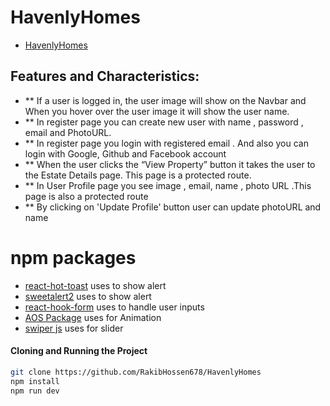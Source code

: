 # HavenlyHomes

- [HavenlyHomes](https://assignment9-b30a7.web.app/) 

## Features and Characteristics:
- ** If a user is logged in, the user image will show on the Navbar and When you hover over the user image it will show the user name.
- ** In register page you can create new user with name , password , email and PhotoURL.
- ** In register page you login with registered email . And also you can login with  Google, Github and Facebook account
- ** When the user clicks the “View Property” button it takes the user to the Estate Details page. This page is a protected route. 
- ** In User Profile page you see image , email, name , photo URL .This page is also a protected route
- **  By  clicking on 'Update Profile'  button user can update photoURL and name

# npm packages

- [react-hot-toast](https://react-hot-toast.com/) uses  to show alert 
- [sweetalert2](https://sweetalert2.github.io/) uses  to show alert
- [react-hook-form](https://react-hook-form.com/) uses  to handle user inputs 
- [AOS Package](https://michalsnik.github.io/aos/) uses  for Animation 
- [swiper js](https://swiperjs.com/) uses  for slider 

#### Cloning and Running the Project
```sh
git clone https://github.com/RakibHossen678/HavenlyHomes
npm install
npm run dev
